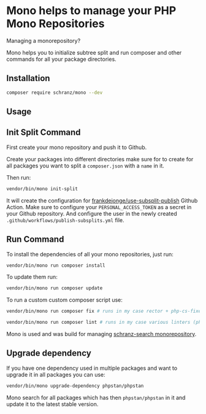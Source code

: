 # Mono helps to manage your PHP Mono Repositories

Managing a monorepository?

Mono helps you to initialize subtree split and run composer and other commands for all your package directories.

## Installation

```bash
composer require schranz/mono --dev
```

## Usage

## Init Split Command

First create your mono repository and push it to Github.

Create your packages into different directories make sure
for to create for all packages you want to split a `composer.json` with a `name` in it.

Then run:

```bash
vendor/bin/mono init-split
```

It will create the configuration for [frankdejonge/use-subsplit-publish](https://github.com/frankdejonge/use-subsplit-publish)
Github Action. Make sure to configure your `PERSONAL_ACCESS_TOKEN` as a secret in your Github repository.
And configure the user in the newly created `.github/workflows/publish-subsplits.yml` file.

## Run Command

To install the dependencies of all your mono repositories, just run:

```bash
vendor/bin/mono run composer install
```

To update them run:

```bash
vendor/bin/mono run composer update
```

To run a custom custom composer script use:

```bash
vendor/bin/mono run composer fix # runs in my case rector + php-cs-fixer

vendor/bin/mono run composer lint # runs in my case various linters (phpstan, php-cs, ...)
```

Mono is used and was build for managing [schranz-search monorepository](https://github.com/schranz-search/schranz-search).

## Upgrade dependency

If you have one dependency used in multiple packages and want to upgrade it in all packages you can use:

```bash
vendor/bin/mono upgrade-dependency phpstan/phpstan
```

Mono search for all packages which has then `phpstan/phpstan` in it and update it to the latest stable version.
